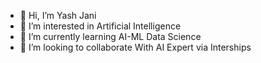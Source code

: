 - 👋 Hi, I’m Yash Jani
- 👀 I’m interested in Artificial Intelligence
- 🌱 I’m currently learning AI-ML Data Science
- 💞️ I’m looking to collaborate With AI Expert via Interships


<!---
yashjani1997/yashjani1997 is a ✨ special ✨ repository because its `README.md` (this file) appears on your GitHub profile.
You can click the Preview link to take a look at your changes.
--->
